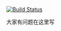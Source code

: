 [![Build Status](https://travis-ci.org/MongoStorm/MongoEducation.svg?branch=dev)](https://travis-ci.org/MongoStorm/MongoEducation)

大家有问题在这里写
